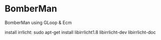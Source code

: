 # BomberMan
BomberMan using GLoop &amp; Ecm

install irrlicht:
sudo apt-get install libirrlicht1.8 libirrlicht-dev libirrlicht-doc
